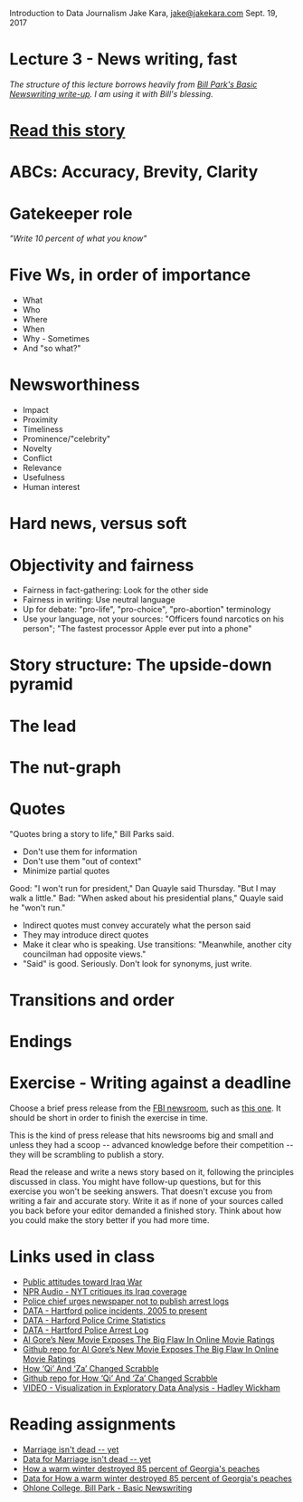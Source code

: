 Introduction to Data Journalism
Jake Kara, jake@jakekara.com
Sept. 19, 2017

# Lecture 3 - News writing, fast

_The structure of this lecture borrows heavily from [Bill Park's Basic Newswriting write-up](http://www.ohlone.edu/people/bparks/docs/basicnewswriting.pdf). I am using it with Bill's blessing._

# [Read this story](https://www.washingtonpost.com/local/public-safety/crack-found-in-hull-of-sunken-dc-fire-boat/2017/09/15/930c70ec-9a48-11e7-82e4-f1076f6d6152_story.html)

# ABCs: Accuracy, Brevity, Clarity

# Gatekeeper role

_"Write 10 percent of what you know"_

# Five Ws, in order of importance

* What
* Who
* Where
* When
* Why - Sometimes
* And "so what?"

# Newsworthiness

* Impact
* Proximity
* Timeliness
* Prominence/"celebrity"
* Novelty
* Conflict
* Relevance
* Usefulness
* Human interest

# Hard news, versus soft

# Objectivity and fairness

* Fairness in fact-gathering: Look for the other side
* Fairness in writing: Use neutral language
* Up for debate: "pro-life", "pro-choice", "pro-abortion" terminology
* Use your language, not your sources: "Officers found narcotics on his person"; "The fastest processor Apple ever put into a phone"

# Story structure: The upside-down pyramid

# The lead

# The nut-graph

# Quotes

"Quotes bring a story to life," Bill Parks said.

* Don't use them for information
* Don't use them "out of context"
* Minimize partial quotes

Good: "I won't run for president," Dan Quayle said Thursday. "But I may walk a little."
Bad: "When asked about his presidential plans," Quayle said he "won't run."

* Indirect quotes must convey accurately what the person said
* They may introduce direct quotes
* Make it clear who is speaking. Use transitions: "Meanwhile, another city councilman had opposite views."
* "Said" is good. Seriously. Don't look for synonyms, just write.

# Transitions and order

# Endings

# Exercise - Writing against a deadline

Choose a brief press release from the [FBI newsroom](https://www.fbi.gov/news/pressrel), such as [this one](https://www.justice.gov/usao-ct/pr/shelton-man-admits-robbing-4-connecticut-banks). It should be short in order to finish the exercise in time.

This is the kind of press release that hits newsrooms big and small and unless they had a scoop -- advanced knowledge before their competition -- they will be scrambling to publish a story. 

Read the release and write a news story based on it, following the principles discussed in class. You might have follow-up questions, but for this exercise you won't be seeking answers. That doesn't excuse you from writing a fair and accurate story. Write it as if none of your sources called you back before your editor demanded a finished story. Think about how you could make the story better if you had more time.

# Links used in class
* [Public attitudes toward Iraq War](http://www.pewresearch.org/2008/03/19/public-attitudes-toward-the-war-in-iraq-20032008/)
* [NPR Audio - NYT critiques its Iraq coverage](http://www.npr.org/templates/story/story.php?storyId=1911120)
* [Police chief urges newspaper not to publish arrest logs](http://www.seattletimes.com/business/police-chief-urges-newspaper-not-to-publish-arrest-logs/)
* [DATA - Hartford police incidents, 2005 to present](https://data.hartford.gov/Public-Safety/Police-Incidents-01012005-to-Current/889t-nwfu)
* [DATA - Harford Police Crime Statistics](http://www.hartford.gov/police/crime-statistics/2017-crime-statistics)
* [DATA - Hartford Police Arrest Log](http://www.hartford.gov/images/police/ArrestLogs/blotter.pdf)
* [Al Gore’s New Movie Exposes The Big Flaw In Online Movie Ratings](https://fivethirtyeight.com/features/al-gores-new-movie-exposes-the-big-flaw-in-online-movie-ratings/)
* [Github repo for Al Gore’s New Movie Exposes The Big Flaw In Online Movie Ratings](https://github.com/fivethirtyeight/data/tree/master/inconvenient-sequel)
* [How ‘Qi’ And ‘Za’ Changed Scrabble](https://fivethirtyeight.com/features/how-qi-and-za-changed-scrabble/)
* [Github repo for How ‘Qi’ And ‘Za’ Changed Scrabble](https://github.com/fivethirtyeight/data/tree/master/scrabble-games)
* [VIDEO - Visualization in Exploratory Data Analysis - Hadley Wickham ]( https://www.youtube.com/watch?v=ZdPNBF6GWBw )

# Reading assignments
* [Marriage isn't dead -- yet](https://fivethirtyeight.com/features/marriage-isnt-dead-yet/)
* [Data for Marriage isn't dead -- yet](https://fivethirtyeight.com/features/marriage-isnt-dead-yet/)
* [How a warm winter destroyed 85 percent of Georgia's peaches](https://fivethirtyeight.com/features/how-a-warm-winter-destroyed-85-percent-of-georgias-peaches/)
* [Data for How a warm winter destroyed 85 percent of Georgia's peaches](https://github.com/jakekara/peach-materials-fivethirtyeight)
* [Ohlone College, Bill Park - Basic Newswriting](http://www.ohlone.edu/people/bparks/docs/basicnewswriting.pdf)
